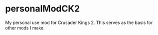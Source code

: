 # personalModCK2
My personal use mod for Crusader Kings 2. This serves as the basis for other mods I make.
